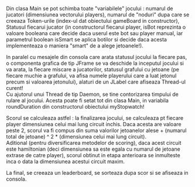 Din clasa Main se pot schimba toate "variabilele" jocului : numarul de jucatori (dimensiunea vectorului players), numarul de "noduri" dupa care se creeaza Token-urile (index-ul dat obiectului gameBoard in constructor), <br>
Statusul fiecarui jucator (in constructorul fiecarui player, isBot reprezinta o valoare booleana care decide daca userul este bot sau player manual, iar parametrul boolean isSmart se aplica botilor si decide daca acesta implementeaza o maniera "smart" de a alege jetoanele!).<br>

In paralel cu mesajele din consola care arata statusul jocului la fiecare pas, o componenta grafica de tip JFrame se va deschide la inceputul jocului si va arata, la fiecare miscare a jucatorilor, statusul grafului cu jetoane (pe fiecare muchie a grafului, va afisa numele playerului care a luat jetonul precum si valoarea jetonului), alaturi de un JLabel care afiseaza Thread-ul curent!<br>
Cu ajutorul unui Thread de tip Daemon, se tine contorizarea timpului de rulare al jocului. Acesta poate fi setat tot din clasa Main, in variabila roundDuration din constructorul obiectului myStopwatch! <br>

Scorul se calculeaza astfel : la finalizarea jocului, se calculeaza pt fiecare player dimensiunea celui mai lung circuit inchis. Daca acesta are valoare peste 2, scorul va fi compus din suma valorilor jetoanelor alese + (numarul total de jetoane) ^ 2 * (dimensiunea celui mai lung circuit).<br>
Aditional (pentru diversificarea metodelor de scoring), daca acest circuit este hamiltonian (deci dimensiunea sa este egala cu numarul de jetoane extrase de catre player), scorul obtinut in etapa anterioara se inmulteste inca o data la dimensiunea acestui circuit maxim.

La final, se creeaza un leaderboard, se sorteaza dupa scor si se afiseaza in consola.
